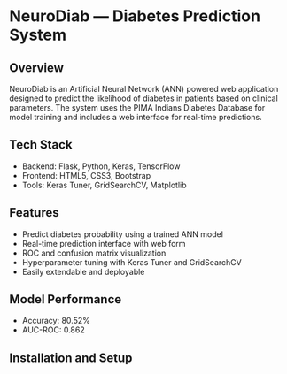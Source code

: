 # NeuroDiab — Diabetes Prediction System

## Overview

NeuroDiab is an Artificial Neural Network (ANN) powered web application designed to predict the likelihood of diabetes in patients based on clinical parameters. The system uses the PIMA Indians Diabetes Database for model training and includes a web interface for real-time predictions.

## Tech Stack

- Backend: Flask, Python, Keras, TensorFlow
- Frontend: HTML5, CSS3, Bootstrap
- Tools: Keras Tuner, GridSearchCV, Matplotlib

## Features

- Predict diabetes probability using a trained ANN model
- Real-time prediction interface with web form
- ROC and confusion matrix visualization
- Hyperparameter tuning with Keras Tuner and GridSearchCV
- Easily extendable and deployable

## Model Performance

- Accuracy: 80.52%
- AUC-ROC: 0.862

## Installation and Setup

